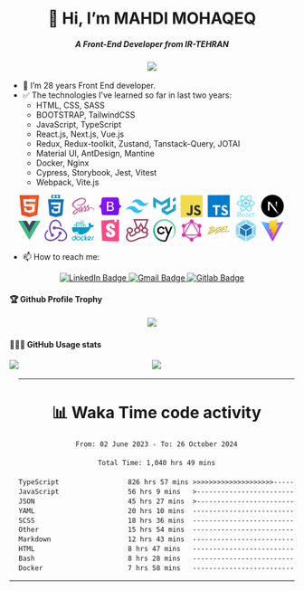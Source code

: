 <h1 align="center">👋 Hi, I’m MAHDI MOHAQEQ</h1>
<h5 align="center">A Front-End Developer from IR-TEHRAN</h5>

<div id="header" align="center">
  <img src="https://media4.giphy.com/media/v1.Y2lkPTc5MGI3NjExc2FoeXdmdXBsNmQwOWcxaHdjNWxuZDJvMDV4c2swYW4wMWUyeDJraCZlcD12MV9pbnRlcm5hbF9naWZfYnlfaWQmY3Q9Zw/Rpl1sod1vCXK0L2SUN/giphy.gif" width="400"/>
</div>


- 👀 I’m 28 years Front End developer.
- ✅ The technologies I've learned so far in last two years:
  - HTML, CSS, SASS
  - BOOTSTRAP, TailwindCSS
  - JavaScript, TypeScript
  - React.js, Next.js, Vue.js
  - Redux, Redux-toolkit, Zustand, Tanstack-Query, JOTAI
  - Material UI, AntDesign, Mantine
  - Docker, Nginx
  - Cypress, Storybook, Jest, Vitest
  - Webpack, Vite.js

<div id="skills" align="center">
 <img src="https://github.com/devicons/devicon/blob/master/icons/html5/html5-original.svg" title="HTML5" alt="HTML" width="40" height="40"/>&nbsp;
<img src="https://github.com/devicons/devicon/blob/master/icons/css3/css3-plain-wordmark.svg"  title="CSS3" alt="CSS" width="40" height="40"/>&nbsp;
<img src="https://github.com/devicons/devicon/blob/master/icons/sass/sass-original.svg" title="SASS" alt="SASS" width="40" height="40"/>&nbsp;
<img src="https://github.com/devicons/devicon/blob/master/icons/bootstrap/bootstrap-original.svg" title="Bootstrap" alt="Bootstrap" width="40" height="40"/>&nbsp;
<img src="https://github.com/devicons/devicon/blob/master/icons/tailwindcss/tailwindcss-original.svg" title="TailwindCSS" alt="TailwindCSS" width="40" height="40"/>&nbsp;
<img src="https://github.com/devicons/devicon/blob/master/icons/materialui/materialui-plain.svg" title="MaterialUI" alt="MaterialUI" width="40" height="40"/>&nbsp;
<img src="https://github.com/devicons/devicon/blob/master/icons/javascript/javascript-original.svg" title="JavaScript" alt="JavaScript" width="40" height="40"/>&nbsp; 
<img src="https://github.com/devicons/devicon/blob/master/icons/typescript/typescript-original.svg" title="Typescript" alt="typescript" width="40" height="40"/>&nbsp; 
<img src="https://github.com/devicons/devicon/blob/master/icons/react/react-original-wordmark.svg" title="React" alt="React" width="40" height="40"/>&nbsp;
<img src="https://github.com/devicons/devicon/blob/master/icons/nextjs/nextjs-original.svg" title="Next.js" alt="next.js" width="40" height="40"/>&nbsp;
<img src="https://github.com/devicons/devicon/blob/master/icons/vuejs/vuejs-original.svg" title="Vue.js" alt="vue.js" width="40" height="40"/>&nbsp;               <img src="https://github.com/devicons/devicon/blob/master/icons/redux/redux-original.svg" title="Redux" alt="Redux " width="40" height="40"/>&nbsp;                 <img src="https://github.com/devicons/devicon/blob/master/icons/docker/docker-plain-wordmark.svg" title="Docker" alt="Docker" width="40" height="40"/>&nbsp;         <img src="https://github.com/devicons/devicon/blob/master/icons/storybook/storybook-original.svg " title="Storybook" alt="storybook" width="40" height="40"/>&nbsp; 
<img src="https://github.com/devicons/devicon/blob/master/icons/jest/jest-plain.svg" title="Jest" alt="Jest" width="40" height="40"/>&nbsp;                         
<img src="https://github.com/devicons/devicon/blob/master/icons/cypressio/cypressio-original.svg" title="Cypress" alt="Cypress" width="40" height="40"/>&nbsp;                         
<img src="https://github.com/devicons/devicon/blob/master/icons/graphql/graphql-plain.svg " title="GraphQL" alt="GraphQL" width="40" height="40"/>&nbsp; 
<img src="https://github.com/devicons/devicon/blob/master/icons/babel/babel-original.svg" title="Babel" alt="Babel" width="40" height="40"/>&nbsp;  
<img src="https://github.com/devicons/devicon/blob/master/icons/webpack/webpack-original.svg" title="Webpack" alt="Webpack" width="40" height="40"/>&nbsp;  
<img src="https://github.com/devicons/devicon/blob/master/icons/vitejs/vitejs-original.svg" title="Vitejs" alt="Vitejs" width="40" height="40"/>&nbsp;  
                                                                                                                                              
</div>

- 📫 How to reach me:

<div id="badges" align="center">
  <a href="https://www.linkedin.com/in/mahdimhqq/">
    <img src="https://img.shields.io/badge/LinkedIn-blue?style=for-the-badge&logo=linkedin&logoColor=white" alt="LinkedIn Badge"/>
  </a>
  <a href="mailto:mahdi.mohaqeq.mm@gmail.com">
    <img src="https://img.shields.io/badge/Gmail-red?style=for-the-badge&logo=gmail&logoColor=white" alt="Gmail Badge"/>
  </a>
  <a href="https://gitlab.com/MahdiMhqq">
    <img src="https://img.shields.io/badge/GitLab-orange?style=for-the-badge&logo=gitlab&logoColor=white" alt="Gitlab Badge"/>
  </a>
 
</div>

<h4>🏆 Github Profile Trophy</h4>
<div align="center">
  <img src="https://github-profile-trophy.vercel.app/?username=mahdimhqq&column=7"/>
</div>

<h4>👨🏻‍💻 GitHub Usage stats</h4>
<div align="center">
  <img height="170" align="left" src="https://github-readme-stats-two-alpha-98.vercel.app/api?username=mahdimhqq&show_icons=true&theme=radical" />
  <img src="https://github-readme-stats-two-alpha-98.vercel.app/api/top-langs/?username=mahdimhqq&layout=compact&theme=radical" />
</div>

-----
<h1 align="center">📊 Waka Time code activity </h1>  
<div align="center">
  
<!--START_SECTION:waka-->

```txt
From: 02 June 2023 - To: 26 October 2024

Total Time: 1,040 hrs 49 mins

TypeScript                 826 hrs 57 mins >>>>>>>>>>>>>>>>>>>>-----   79.45 %
JavaScript                 56 hrs 9 mins   >------------------------   05.39 %
JSON                       45 hrs 27 mins  >------------------------   04.37 %
YAML                       20 hrs 10 mins  -------------------------   01.94 %
SCSS                       18 hrs 36 mins  -------------------------   01.79 %
Other                      15 hrs 54 mins  -------------------------   01.53 %
Markdown                   12 hrs 43 mins  -------------------------   01.22 %
HTML                       8 hrs 47 mins   -------------------------   00.84 %
Bash                       8 hrs 28 mins   -------------------------   00.81 %
Docker                     7 hrs 58 mins   -------------------------   00.77 %
```

<!--END_SECTION:waka-->

</div>

-----

